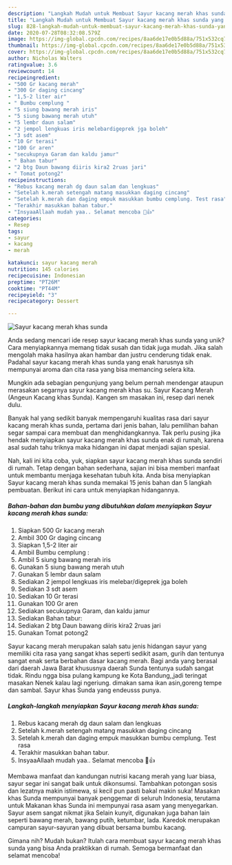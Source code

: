 ```yaml
---
description: "Langkah Mudah untuk Membuat Sayur kacang merah khas sunda yang Sempurna"
title: "Langkah Mudah untuk Membuat Sayur kacang merah khas sunda yang Sempurna"
slug: 828-langkah-mudah-untuk-membuat-sayur-kacang-merah-khas-sunda-yang-sempurna
date: 2020-07-28T08:32:08.579Z
image: https://img-global.cpcdn.com/recipes/8aa6de17e0b5d88a/751x532cq70/sayur-kacang-merah-khas-sunda-foto-resep-utama.jpg
thumbnail: https://img-global.cpcdn.com/recipes/8aa6de17e0b5d88a/751x532cq70/sayur-kacang-merah-khas-sunda-foto-resep-utama.jpg
cover: https://img-global.cpcdn.com/recipes/8aa6de17e0b5d88a/751x532cq70/sayur-kacang-merah-khas-sunda-foto-resep-utama.jpg
author: Nicholas Walters
ratingvalue: 3.6
reviewcount: 14
recipeingredient:
- "500 Gr kacang merah"
- "300 Gr daging cincang"
- "1,5-2 liter air"
- " Bumbu cemplung "
- "5 siung bawang merah iris"
- "5 siung bawang merah utuh"
- "5 lembr daun salam"
- "2 jempol lengkuas iris melebardigeprek jga boleh"
- "3 sdt asem"
- "10 Gr terasi"
- "100 Gr aren"
- "secukupnya Garam dan kaldu jamur"
- " Bahan tabur"
- "2 btg Daun bawang diiris kira2 2ruas jari"
- " Tomat potong2"
recipeinstructions:
- "Rebus kacang merah dg daun salam dan lengkuas"
- "Setelah k.merah setengah matang masukkan daging cincang"
- "Setelah k.merah dan daging empuk masukkan bumbu cemplung. Test rasa"
- "Terakhir masukkan bahan tabur."
- "InsyaaAllaah mudah yaa.. Selamat mencoba 🍲👍"
categories:
- Resep
tags:
- sayur
- kacang
- merah

katakunci: sayur kacang merah 
nutrition: 145 calories
recipecuisine: Indonesian
preptime: "PT26M"
cooktime: "PT44M"
recipeyield: "3"
recipecategory: Dessert

---
```



![Sayur kacang merah khas sunda](https://img-global.cpcdn.com/recipes/8aa6de17e0b5d88a/751x532cq70/sayur-kacang-merah-khas-sunda-foto-resep-utama.jpg)

Anda sedang mencari ide resep sayur kacang merah khas sunda yang unik? Cara menyiapkannya memang tidak susah dan tidak juga mudah. Jika salah mengolah maka hasilnya akan hambar dan justru cenderung tidak enak. Padahal sayur kacang merah khas sunda yang enak harusnya sih mempunyai aroma dan cita rasa yang bisa memancing selera kita.

Mungkin ada sebagian pengunjung yang belum pernah mendengar ataupun merasakan segarnya sayur kacang merah khas su. Sayur Kacang Merah (Angeun Kacang khas Sunda). Kangen sm masakan ini, resep dari nenek dulu.

Banyak hal yang sedikit banyak mempengaruhi kualitas rasa dari sayur kacang merah khas sunda, pertama dari jenis bahan, lalu pemilihan bahan segar sampai cara membuat dan menghidangkannya. Tak perlu pusing jika hendak menyiapkan sayur kacang merah khas sunda enak di rumah, karena asal sudah tahu triknya maka hidangan ini dapat menjadi sajian spesial.


Nah, kali ini kita coba, yuk, siapkan sayur kacang merah khas sunda sendiri di rumah. Tetap dengan bahan sederhana, sajian ini bisa memberi manfaat untuk membantu menjaga kesehatan tubuh kita. Anda bisa menyiapkan Sayur kacang merah khas sunda memakai 15 jenis bahan dan 5 langkah pembuatan. Berikut ini cara untuk menyiapkan hidangannya.

<!--inarticleads1-->

##### Bahan-bahan dan bumbu yang dibutuhkan dalam menyiapkan Sayur kacang merah khas sunda:

1. Siapkan 500 Gr kacang merah
1. Ambil 300 Gr daging cincang
1. Siapkan 1,5-2 liter air
1. Ambil  Bumbu cemplung :
1. Ambil 5 siung bawang merah iris
1. Gunakan 5 siung bawang merah utuh
1. Gunakan 5 lembr daun salam
1. Sediakan 2 jempol lengkuas iris melebar/digeprek jga boleh
1. Sediakan 3 sdt asem
1. Sediakan 10 Gr terasi
1. Gunakan 100 Gr aren
1. Sediakan secukupnya Garam, dan kaldu jamur
1. Sediakan  Bahan tabur:
1. Sediakan 2 btg Daun bawang diiris kira2 2ruas jari
1. Gunakan  Tomat potong2


Sayur kacang merah merupakan salah satu jenis hidangan sayur yang memiliki cita rasa yang sangat khas seperti sedikit asam, gurih dan tentunya sangat enak serta berbahan dasar kacang merah. Bagi anda yang berasal dari daerah Jawa Barat khususnya daerah Sunda tentunya sudah sangat tidak. Rindu ngga bisa pulang kampung ke Kota Bandung,,jadi teringat masakan Nenek kalau lagi ngeriung. dimakan sama ikan asin,goreng tempe dan sambal. Sayur khas Sunda yang endeusss punya. 

<!--inarticleads2-->

##### Langkah-langkah menyiapkan Sayur kacang merah khas sunda:

1. Rebus kacang merah dg daun salam dan lengkuas
1. Setelah k.merah setengah matang masukkan daging cincang
1. Setelah k.merah dan daging empuk masukkan bumbu cemplung. Test rasa
1. Terakhir masukkan bahan tabur.
1. InsyaaAllaah mudah yaa.. Selamat mencoba 🍲👍


Membawa manfaat dan kandungan nutrisi kacang merah yang luar biasa, sayur segar ini sangat baik untuk dikonsumsi. Tambahkan potongan sosis dan lezatnya makin istimewa, si kecil pun pasti bakal makin suka! Masakan khas Sunda mempunyai banyak penggemar di seluruh Indonesia, terutama untuk Makanan khas Sunda ini mempunyai rasa asam yang menyegarkan. Sayur asem sangat nikmat jika Selain kunyit, digunakan juga bahan lain seperti bawang merah, bawang putih, ketumbar, lada. Karedok merupakan campuran sayur-sayuran yang dibuat bersama bumbu kacang. 

Gimana nih? Mudah bukan? Itulah cara membuat sayur kacang merah khas sunda yang bisa Anda praktikkan di rumah. Semoga bermanfaat dan selamat mencoba!
